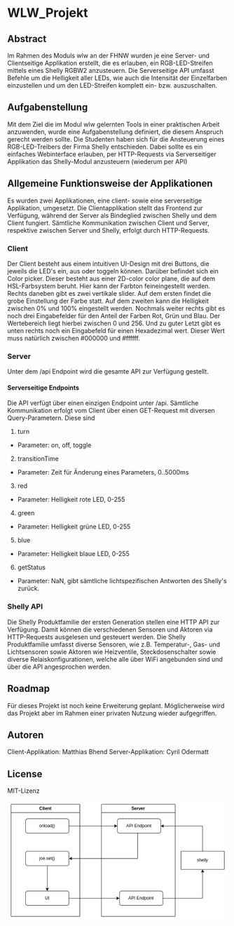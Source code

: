 # WLW_Projekt

## Abstract

Im Rahmen des Moduls wlw an der FHNW wurden je eine Server- und Clientseitige Applikation erstellt, die es erlauben, ein RGB-LED-Streifen mittels eines Shelly RGBW2 anzusteuern. Die Serverseitige API umfasst Befehle um die Helligkeit aller LEDs, wie auch die Intensität der Einzelfarben einzustellen und um den LED-Streifen komplett ein- bzw. auszuschalten.

## Aufgabenstellung

Mit dem Ziel die im Modul wlw gelernten Tools in einer praktischen Arbeit anzuwenden, wurde eine Aufgabenstellung definiert, die diesem Anspruch gerecht werden sollte. Die Studenten haben sich für die Ansteuerung eines RGB-LED-Treibers der Firma Shelly entschieden.
Dabei sollte es ein einfaches Webinterface erlauben, per HTTP-Requests via Serverseitiger Applikation das Shelly-Modul anzusteuern (wiederum per API)

## Allgemeine Funktionsweise der Applikationen

Es wurden zwei Applikationen, eine client- sowie eine serverseitige Applikation, umgesetzt. Die Clientapplikation stellt das Frontend zur Verfügung, während der Server als Bindeglied zwischen Shelly und dem Client fungiert. Sämtliche Kommunikation zwischen Client und Server, respektive zwischen Server und Shelly, erfolgt durch HTTP-Requests.

### Client

Der Client besteht aus einem intuitiven UI-Design mit drei Buttons, die jeweils die LED's ein, aus oder toggeln können. Darüber befindet sich ein Color picker. Dieser besteht aus einer 2D-color color plane, die auf dem HSL-Farbsystem beruht. Hier kann der Farbton feineingestellt werden. Rechts daneben gibt es zwei vertikale slider. Auf dem ersten findet die grobe Einstellung der Farbe statt. Auf dem zweiten kann die Helligkeit zwischen 0% und 100% eingestellt werden. Nochmals weiter rechts gibt es noch drei Eingabefelder für den Anteil der Farben Rot, Grün und Blau. Der Wertebereich liegt hierbei zwischen 0 und 256. Und zu guter Letzt gibt es unten rechts noch ein Eingabefeld für einen Hexadezimal wert. Dieser Wert muss natürlich zwischen \#000000 und \#ffffff.

### Server

Unter dem /api Endpoint wird die gesamte API zur Verfügung gestellt.

#### Serverseitige Endpoints

Die API verfügt über einen einzigen Endpoint unter /api. Sämtliche Kommunikation erfolgt vom Client über einen GET-Request mit diversen Query-Parametern. Diese sind 

1. turn
- Parameter: on, off, toggle
2. transitionTime
- Parameter: Zeit für Änderung eines Parameters, 0..5000ms
3. red
- Parameter: Helligkeit rote LED, 0-255
4. green
- Parameter: Helligkeit grüne LED, 0-255
5. blue
- Parameter: Helligkeit blaue LED, 0-255
6. getStatus
- Parameter: NaN, gibt sämtliche lichtspezifischen Antworten des Shelly's zurück. 

### Shelly API

Die Shelly Produktfamilie der ersten Generation stellen eine HTTP API zur Verfügung. Damit können die verschiedenen Sensoren und Aktoren via HTTP-Requests ausgelesen und gesteuert werden. Die Shelly Produktfamilie umfasst diverse Sensoren, wie z.B. Temperatur-, Gas- und Lichtsensoren sowie Aktoren wie Heizventile, Steckdosenschalter sowie diverse Relaiskonfigurationen, welche alle über WiFi angebunden sind und über die API angesprochen werden. 

## Roadmap

Für dieses Projekt ist noch keine Erweiterung geplant. Möglicherweise wird das Projekt aber im Rahmen einer privaten Nutzung wieder aufgegriffen.

## Autoren

Client-Applikation: Matthias Bhend
Server-Applikation: Cyril Odermatt

## License

MIT-Lizenz

![Sever/Client übersicht](Uebersicht.png)